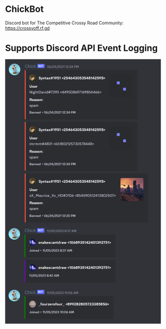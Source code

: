 # ChickBot
Discord bot for The Competitive Crossy Road Community: https://crossyoff.rf.gd

# Supports Discord API Event Logging
![alt text](https://github.com/hfsyntax/ChickBot/blob/main/sample_images/logs.png)
